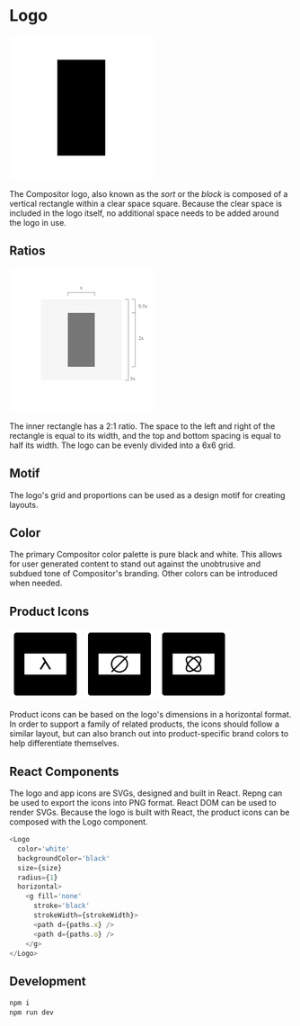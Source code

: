 
# Logo

<img src='dist/compositor.png' width='256' height='256' />

The Compositor logo, also known as the *sort* or the *block* is composed of a vertical rectangle within a clear space square.
Because the clear space is included in the logo itself, no additional space needs to be added around the logo in use.

## Ratios

<img src='dist/logo-grid.png' width='256' height='256' />

The inner rectangle has a 2:1 ratio.
The space to the left and right of the rectangle is equal to its width, and the top and bottom spacing is equal to half its width.
The logo can be evenly divided into a 6x6 grid.

## Motif

The logo's grid and proportions can be used as a design motif for creating layouts.

## Color

The primary Compositor color palette is pure black and white.
This allows for user generated content to stand out against the unobtrusive and subdued tone of Compositor's branding.
Other colors can be introduced when needed.

## Product Icons

<img src='dist/iso.png' width='128' height='128' />
<img src='dist/zero.png' width='128' height='128' />
<img src='dist/lab.png' width='128' height='128' />

Product icons can be based on the logo's dimensions in a horizontal format.
In order to support a family of related products, the icons should follow a similar layout,
but can also branch out into product-specific brand colors to help differentiate themselves.

## React Components

The logo and app icons are SVGs, designed and built in React.
Repng can be used to export the icons into PNG format.
React DOM can be used to render SVGs.
Because the logo is built with React, the product icons can be composed with the Logo component.

```js
<Logo
  color='white'
  backgroundColor='black'
  size={size}
  radius={1}
  horizontal>
    <g fill='none'
      stroke='black'
      strokeWidth={strokeWidth}>
      <path d={paths.x} />
      <path d={paths.o} />
    </g>
</Logo>
```

## Development

```sh
npm i
npm run dev
```

